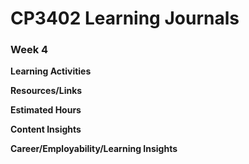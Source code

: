 # CP3402 Learning Journals
### **Week 4**  


**Learning Activities**  


**Resources/Links**  


**Estimated Hours**  


**Content Insights**  


**Career/Employability/Learning Insights**  

